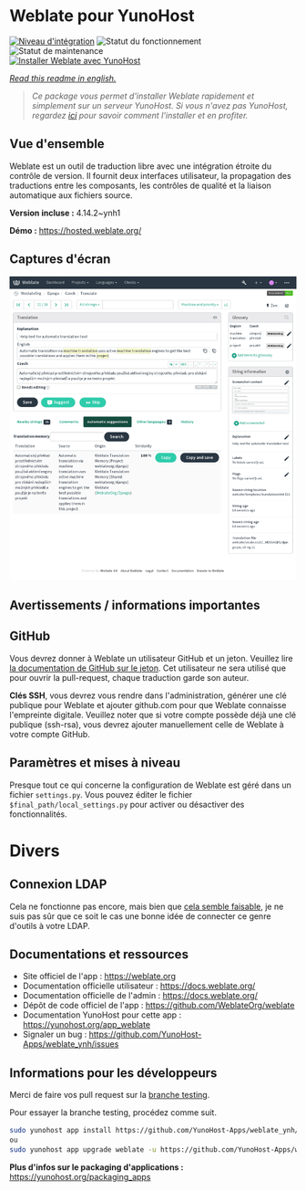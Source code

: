 <!--
N.B.: This README was automatically generated by https://github.com/YunoHost/apps/tree/master/tools/README-generator
It shall NOT be edited by hand.
-->

# Weblate pour YunoHost

[![Niveau d'intégration](https://dash.yunohost.org/integration/weblate.svg)](https://dash.yunohost.org/appci/app/weblate) ![Statut du fonctionnement](https://ci-apps.yunohost.org/ci/badges/weblate.status.svg) ![Statut de maintenance](https://ci-apps.yunohost.org/ci/badges/weblate.maintain.svg)  
[![Installer Weblate avec YunoHost](https://install-app.yunohost.org/install-with-yunohost.svg)](https://install-app.yunohost.org/?app=weblate)

*[Read this readme in english.](./README.md)*

> *Ce package vous permet d'installer Weblate rapidement et simplement sur un serveur YunoHost.
Si vous n'avez pas YunoHost, regardez [ici](https://yunohost.org/#/install) pour savoir comment l'installer et en profiter.*

## Vue d'ensemble

Weblate est un outil de traduction libre avec une intégration étroite du contrôle de version. Il fournit deux interfaces utilisateur, la propagation des traductions entre les composants, les contrôles de qualité et la liaison automatique aux fichiers source. 

**Version incluse :** 4.14.2~ynh1

**Démo :** https://hosted.weblate.org/

## Captures d'écran

![Capture d'écran de Weblate](./doc/screenshots/BigScreenshot.png)

## Avertissements / informations importantes

## GitHub

Vous devrez donner à Weblate un utilisateur GitHub et un jeton. Veuillez lire [la documentation de GitHub sur le jeton](https://help.github.com/articles/creating-a-personal-access-token-for-the-command-line/).
Cet utilisateur ne sera utilisé que pour ouvrir la pull-request, chaque traduction garde son auteur.

**Clés SSH**, vous devrez vous rendre dans l'administration, générer une clé publique pour Weblate et ajouter github.com pour que Weblate connaisse l'empreinte digitale. Veuillez noter que si votre compte possède déjà une clé publique (ssh-rsa), vous devrez ajouter manuellement celle de Weblate à votre compte GitHub.

## Paramètres et mises à niveau

Presque tout ce qui concerne la configuration de Weblate est géré dans un fichier `settings.py`.
Vous pouvez éditer le fichier `$final_path/local_settings.py` pour activer ou désactiver des fonctionnalités.

# Divers

## Connexion LDAP

Cela ne fonctionne pas encore, mais bien que [cela semble faisable](https://docs.weblate.org/en/latest/admin/auth.html?highlight=LDAP#ldap-authentication), je ne suis pas sûr que ce soit le cas une bonne idée de connecter ce genre d'outils à votre LDAP. 
## Documentations et ressources

* Site officiel de l'app : <https://weblate.org>
* Documentation officielle utilisateur : <https://docs.weblate.org/>
* Documentation officielle de l'admin : <https://docs.weblate.org/>
* Dépôt de code officiel de l'app : <https://github.com/WeblateOrg/weblate>
* Documentation YunoHost pour cette app : <https://yunohost.org/app_weblate>
* Signaler un bug : <https://github.com/YunoHost-Apps/weblate_ynh/issues>

## Informations pour les développeurs

Merci de faire vos pull request sur la [branche testing](https://github.com/YunoHost-Apps/weblate_ynh/tree/testing).

Pour essayer la branche testing, procédez comme suit.

``` bash
sudo yunohost app install https://github.com/YunoHost-Apps/weblate_ynh/tree/testing --debug
ou
sudo yunohost app upgrade weblate -u https://github.com/YunoHost-Apps/weblate_ynh/tree/testing --debug
```

**Plus d'infos sur le packaging d'applications :** <https://yunohost.org/packaging_apps>
